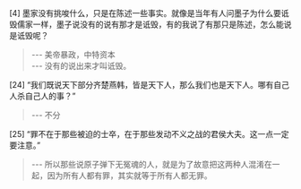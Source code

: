 
[4] 墨家没有挑唆什么，只是在陈述一些事实。就像是当年有人问墨子为什么要诋毁儒家一样，墨子说没有的说有那才是诋毁，有的我说了有那只是陈述，怎么能说是诋毁呢？
>--- 美帝暴政，中特资本<br>
>--- 没有的说出来才叫诋毁。<br>

[24] “我们既说天下部分齐楚燕韩，皆是天下人，那么我们也是天下人。哪有自己人杀自己人的事？”
>--- 不分<br>

[25] “罪不在于那些被迫的士卒，在于那些发动不义之战的君侯大夫。这一点一定要注意。”
>--- 所以那些说原子弹下无冤魂的人，就是为了故意把这两种人混淆在一起，因为所有人都有罪，其实就等于所有人都无罪。<br>
